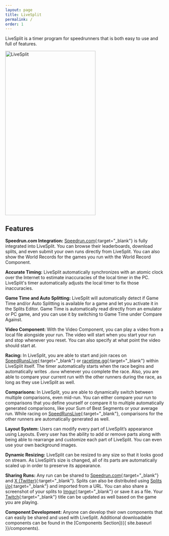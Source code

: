 ```yaml
---
layout: page
title: LiveSplit
permalink: /
order: 1
---
```

LiveSplit is a timer program for speedrunners that is both easy to use and full of features.

<p><img class="img-align-center" src="{{ site.imagesurl }}/livesplittimer.png" alt="LiveSplit" width="286" height="519"/></p>

## Features

**Speedrun.com Integration:** [Speedrun.com](http://www.speedrun.com){:target="_blank"} is fully integrated into LiveSplit.
You can browse their leaderboards, download splits, and even submit your own runs directly from LiveSplit.
You can also show the World Records for the games you run with the World Record Component.

**Accurate Timing:** LiveSplit automatically synchronizes with an atomic clock over the Internet to estimate inaccuracies of the local timer in the PC.
LiveSplit's timer automatically adjusts the local timer to fix those inaccuracies.

**Game Time and Auto Splitting:** LiveSplit will automatically detect if Game Time and/or Auto Splitting is available for a game and let you activate it in the Splits Editor.
Game Time is automatically read directly from an emulator or PC game, and you can use it by switching to Game Time under Compare Against.

**Video Component:** With the Video Component, you can play a video from a local file alongside your run.
The video will start when you start your run and stop whenever you reset.
You can also specify at what point the video should start at.

**Racing:** In LiveSplit, you are able to start and join races on [SpeedRunsLive](http://www.speedrunslive.com/){:target="_blank"} or [racetime.gg](https://racetime.gg/){:target="_blank"} within LiveSplit itself.
The timer automatically starts when the race begins and automatically writes ``.done`` whenever you complete the race.
Also, you are able to compare your current run with the other runners during the race, as long as they use LiveSplit as well.

**Comparisons:** In LiveSplit, you are able to dynamically switch between multiple comparisons, even mid-run.
You can either compare your run to comparisons that you define yourself or compare it to multiple automatically generated comparisons, like your Sum of Best Segments or your average run.
While racing on [SpeedRunsLive](http://www.speedrunslive.com/){:target="_blank"}, comparisons for the other runners are automatically generated as well.

**Layout System:** Users can modify every part of LiveSplit’s appearance using Layouts.
Every user has the ability to add or remove parts along with being able to rearrange and customize each part of LiveSplit.
You can even use your own background images.

**Dynamic Resizing:** LiveSplit can be resized to any size so that it looks good on stream.
As LiveSplit’s size is changed, all of its parts are automatically scaled up in order to preserve its appearance.

**Sharing Runs:** Any run can be shared to [Speedrun.com](http://speedrun.com/){:target="_blank"} and [X (Twitter)](https://twitter.com/){:target="_blank"}.
Splits can also be distributed using [Splits i/o](https://splits.io/){:target="_blank"} and imported from a URL.
You can also share a screenshot of your splits to [Imgur](http://imgur.com/){:target="_blank"} or save it as a file.
Your [Twitch](http://www.twitch.tv/){:target="_blank"} title can be updated as well based on the game you are playing.

**Component Development:** Anyone can develop their own components that can easily be shared and used with LiveSplit.
Additional downloadable components can be found in the [Components Section]({{ site.baseurl }}/components).
